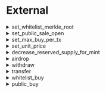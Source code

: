 
External
========
  
<details>
  
<summary>set_whitelist_merkle_root</summary>

  
  
**Implicit args**

```rust
syscall_ptr(felt*): 
pedersen_ptr(HashBuiltin*): 
range_check_ptr: 
```  
  
**Explicit args**

```rust
whitelist_merkle_root(felt): 
```  
  
**Returns**

```rust

```  
</details>
  
<details>
  
<summary>set_public_sale_open</summary>

  
  
**Implicit args**

```rust
syscall_ptr(felt*): 
pedersen_ptr(HashBuiltin*): 
range_check_ptr: 
```  
  
**Explicit args**

```rust
public_sale_open(felt): 
```  
  
**Returns**

```rust

```  
</details>
  
<details>
  
<summary>set_max_buy_per_tx</summary>

  
  
**Implicit args**

```rust
syscall_ptr(felt*): 
pedersen_ptr(HashBuiltin*): 
range_check_ptr: 
```  
  
**Explicit args**

```rust
max_buy_per_tx(felt): 
```  
  
**Returns**

```rust

```  
</details>
  
<details>
  
<summary>set_unit_price</summary>

  
  
**Implicit args**

```rust
syscall_ptr(felt*): 
pedersen_ptr(HashBuiltin*): 
range_check_ptr: 
```  
  
**Explicit args**

```rust
unit_price(Uint256): 
```  
  
**Returns**

```rust

```  
</details>
  
<details>
  
<summary>decrease_reserved_supply_for_mint</summary>

  
  
**Implicit args**

```rust
syscall_ptr(felt*): 
pedersen_ptr(HashBuiltin*): 
range_check_ptr: 
```  
  
**Explicit args**

```rust
slots(Uint256): 
```  
  
**Returns**

```rust

```  
</details>
  
<details>
  
<summary>airdrop</summary>

  
  
**Implicit args**

```rust
syscall_ptr(felt*): 
pedersen_ptr(HashBuiltin*): 
range_check_ptr: 
```  
  
**Explicit args**

```rust
to(felt): 
quantity(felt): 
```  
  
**Returns**

```rust
success(felt): 
```  
</details>
  
<details>
  
<summary>withdraw</summary>

  
  
**Implicit args**

```rust
syscall_ptr(felt*): 
pedersen_ptr(HashBuiltin*): 
range_check_ptr: 
```  
  
**Explicit args**

```rust

```  
  
**Returns**

```rust
success(felt): 
```  
</details>
  
<details>
  
<summary>transfer</summary>

  
  
**Implicit args**

```rust
syscall_ptr(felt*): 
pedersen_ptr(HashBuiltin*): 
range_check_ptr: 
```  
  
**Explicit args**

```rust
token_address(felt): 
recipient(felt): 
amount(Uint256): 
```  
  
**Returns**

```rust
success(felt): 
```  
</details>
  
<details>
  
<summary>whitelist_buy</summary>

  
  
**Implicit args**

```rust
syscall_ptr(felt*): 
pedersen_ptr(HashBuiltin*): 
range_check_ptr: 
```  
  
**Explicit args**

```rust
slots(felt): 
proof_len(felt): 
proof(felt*): 
quantity(felt): 
```  
  
**Returns**

```rust
success(felt): 
```  
</details>
  
<details>
  
<summary>public_buy</summary>

  
  
**Implicit args**

```rust
syscall_ptr(felt*): 
pedersen_ptr(HashBuiltin*): 
range_check_ptr: 
```  
  
**Explicit args**

```rust
quantity(felt): 
```  
  
**Returns**

```rust
success(felt): 
```  
</details>
